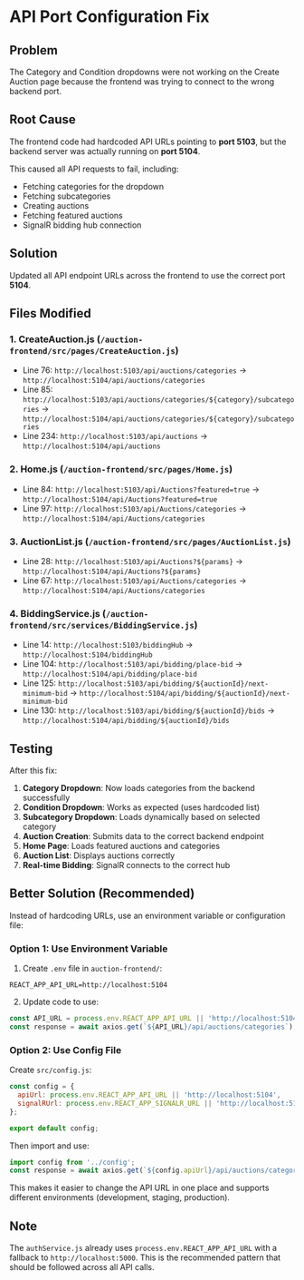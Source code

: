 # API Port Configuration Fix

## Problem
The Category and Condition dropdowns were not working on the Create Auction page because the frontend was trying to connect to the wrong backend port.

## Root Cause
The frontend code had hardcoded API URLs pointing to **port 5103**, but the backend server was actually running on **port 5104**.

This caused all API requests to fail, including:
- Fetching categories for the dropdown
- Fetching subcategories
- Creating auctions
- Fetching featured auctions
- SignalR bidding hub connection

## Solution
Updated all API endpoint URLs across the frontend to use the correct port **5104**.

## Files Modified

### 1. **CreateAuction.js** (`/auction-frontend/src/pages/CreateAuction.js`)
- Line 76: `http://localhost:5103/api/auctions/categories` → `http://localhost:5104/api/auctions/categories`
- Line 85: `http://localhost:5103/api/auctions/categories/${category}/subcategories` → `http://localhost:5104/api/auctions/categories/${category}/subcategories`
- Line 234: `http://localhost:5103/api/auctions` → `http://localhost:5104/api/auctions`

### 2. **Home.js** (`/auction-frontend/src/pages/Home.js`)
- Line 84: `http://localhost:5103/api/Auctions?featured=true` → `http://localhost:5104/api/Auctions?featured=true`
- Line 97: `http://localhost:5103/api/Auctions/categories` → `http://localhost:5104/api/Auctions/categories`

### 3. **AuctionList.js** (`/auction-frontend/src/pages/AuctionList.js`)
- Line 28: `http://localhost:5103/api/Auctions?${params}` → `http://localhost:5104/api/Auctions?${params}`
- Line 67: `http://localhost:5103/api/Auctions/categories` → `http://localhost:5104/api/Auctions/categories`

### 4. **BiddingService.js** (`/auction-frontend/src/services/BiddingService.js`)
- Line 14: `http://localhost:5103/biddingHub` → `http://localhost:5104/biddingHub`
- Line 104: `http://localhost:5103/api/bidding/place-bid` → `http://localhost:5104/api/bidding/place-bid`
- Line 125: `http://localhost:5103/api/bidding/${auctionId}/next-minimum-bid` → `http://localhost:5104/api/bidding/${auctionId}/next-minimum-bid`
- Line 130: `http://localhost:5103/api/bidding/${auctionId}/bids` → `http://localhost:5104/api/bidding/${auctionId}/bids`

## Testing
After this fix:
1. **Category Dropdown**: Now loads categories from the backend successfully
2. **Condition Dropdown**: Works as expected (uses hardcoded list)
3. **Subcategory Dropdown**: Loads dynamically based on selected category
4. **Auction Creation**: Submits data to the correct backend endpoint
5. **Home Page**: Loads featured auctions and categories
6. **Auction List**: Displays auctions correctly
7. **Real-time Bidding**: SignalR connects to the correct hub

## Better Solution (Recommended)
Instead of hardcoding URLs, use an environment variable or configuration file:

### Option 1: Use Environment Variable
1. Create `.env` file in `auction-frontend/`:
```
REACT_APP_API_URL=http://localhost:5104
```

2. Update code to use:
```javascript
const API_URL = process.env.REACT_APP_API_URL || 'http://localhost:5104';
const response = await axios.get(`${API_URL}/api/auctions/categories`);
```

### Option 2: Use Config File
Create `src/config.js`:
```javascript
const config = {
  apiUrl: process.env.REACT_APP_API_URL || 'http://localhost:5104',
  signalRUrl: process.env.REACT_APP_SIGNALR_URL || 'http://localhost:5104'
};

export default config;
```

Then import and use:
```javascript
import config from '../config';
const response = await axios.get(`${config.apiUrl}/api/auctions/categories`);
```

This makes it easier to change the API URL in one place and supports different environments (development, staging, production).

## Note
The `authService.js` already uses `process.env.REACT_APP_API_URL` with a fallback to `http://localhost:5000`. This is the recommended pattern that should be followed across all API calls.
